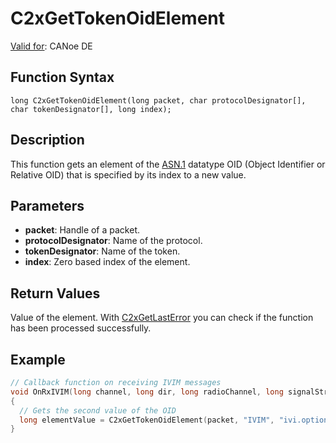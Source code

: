 # C2xGetTokenOidElement

[Valid for](../../../Shared/FeatureAvailability.md): CANoe DE

## Function Syntax

```
long C2xGetTokenOidElement(long packet, char protocolDesignator[], char tokenDesignator[], long index);
```

## Description

This function gets an element of the [ASN.1](../../../CANoeCANalyzer/Car2x/protocols/ASN1.md) datatype OID (Object Identifier or Relative OID) that is specified by its index to a new value.

## Parameters

- **packet**: Handle of a packet.
- **protocolDesignator**: Name of the protocol.
- **tokenDesignator**: Name of the token.
- **index**: Zero based index of the element.

## Return Values

Value of the element. With [C2xGetLastError](CAPLfunctionC2xGetLastError.md) you can check if the function has been processed successfully.

## Example

```c
// Callback function on receiving IVIM messages
void OnRxIVIM(long channel, long dir, long radioChannel, long signalStrength, long signalQuality, long packet)
{
  // Gets the second value of the OID
  long elementValue = C2xGetTokenOidElement(packet, "IVIM", "ivi.optional[0].isc[0].infrastructureSupport.baseOid", 1);
}
```

